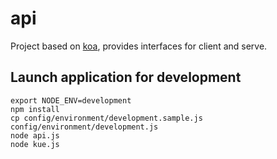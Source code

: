 # api

Project based on [koa](http://koajs.com/), provides interfaces for client and serve.

## Launch application for development

```
export NODE_ENV=development
npm install
cp config/environment/development.sample.js config/environment/development.js
node api.js
node kue.js

```